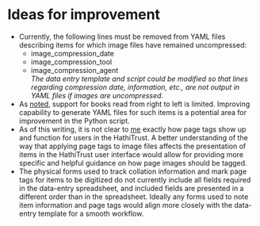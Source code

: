 # Ideas for improvement
- Currently, the following lines must be removed from YAML files describing items for which image files have remained uncompressed:
   - image_compression_date
   - image_compression_tool
   - image_compression_agent  
   *The data entry template and script could be modified so that lines regarding compression date, information, etc., are not output in YAML files if images are uncompressed.*
- As [noted](https://github.com/ries07uw/HathiTrustYAMLgenerator/blob/master/HowTo.md#note), support for books read from right to left is limited. Improving capability to generate YAML files for such items is a potential area for improvement in the Python script.
- As of this writing, it is not clear to [me](https://github.com/briesenberg07) exactly how page tags show up and function for users in the HathiTrust. A better understanding of the way that applying page tags to image files affects the presentation of items in the HathiTrust user interface would allow for providing more specific and helpful guidance on how page images should be tagged.
- The physical forms used to track collation information and mark page tags for items to be digitized do not currently include all fields required in the data-entry spreadsheet, and included fields are presented in a different order than in the spreadsheet. Ideally any forms used to note item information and page tags would align more closely with the data-entry template for a smooth workflow.
